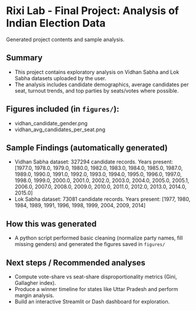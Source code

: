 # Rixi Lab - Final Project: Analysis of Indian Election Data
Generated project contents and sample analysis.

## Summary
- This project contains exploratory analysis on Vidhan Sabha and Lok Sabha datasets uploaded by the user.
- The analysis includes candidate demographics, average candidates per seat, turnout trends, and top parties by seats/votes where possible.

## Figures included (in `figures/`):
- vidhan_candidate_gender.png
- vidhan_avg_candidates_per_seat.png

## Sample Findings (automatically generated)
- Vidhan Sabha dataset: 327294 candidate records. Years present: [1977.0, 1978.0, 1979.0, 1980.0, 1982.0, 1983.0, 1984.0, 1985.0, 1987.0, 1989.0, 1990.0, 1991.0, 1992.0, 1993.0, 1994.0, 1995.0, 1996.0, 1997.0, 1998.0, 1999.0, 2000.0, 2001.0, 2002.0, 2003.0, 2004.0, 2005.0, 2005.1, 2006.0, 2007.0, 2008.0, 2009.0, 2010.0, 2011.0, 2012.0, 2013.0, 2014.0, 2015.0]
- Lok Sabha dataset: 73081 candidate records. Years present: [1977, 1980, 1984, 1989, 1991, 1996, 1998, 1999, 2004, 2009, 2014]

## How this was generated
- A python script performed basic cleaning (normalize party names, fill missing genders) and generated the figures saved in `figures/`

## Next steps / Recommended analyses
- Compute vote-share vs seat-share disproportionality metrics (Gini, Gallagher index).
- Produce a winner timeline for states like Uttar Pradesh and perform margin analysis.
- Build an interactive Streamlit or Dash dashboard for exploration.